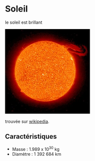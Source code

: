 # Soleil

le soleil est brillant

![Image du soleil](soleil.jpg)

trouvée sur [wikipedia](https://commons.wikimedia.org/wiki/File:Solar_prominence_from_STEREO_spacecraft_September_29,_2008.jpg?uselang=fr).

## Caractéristiques

- Masse : 1.989 x 10<sup>30</sup> kg
- Diamètre : 1 392 684 km


